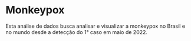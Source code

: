 # Monkeypox
Esta análise de dados busca analisar e visualizar a monkeypox no Brasil e no mundo desde a detecção do 1° caso em maio de 2022.
